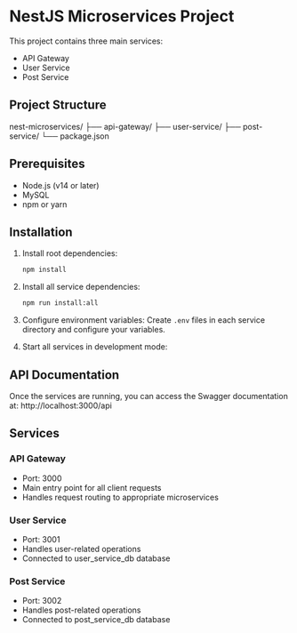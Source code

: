 # NestJS Microservices Project

This project contains three main services:

-   API Gateway
-   User Service
-   Post Service

## Project Structure

nest-microservices/
├── api-gateway/
├── user-service/
├── post-service/
└── package.json

## Prerequisites

-   Node.js (v14 or later)
-   MySQL
-   npm or yarn

## Installation

1. Install root dependencies:

    ```bash
    npm install
    ```

2. Install all service dependencies:

    ```bash
    npm run install:all
    ```

3. Configure environment variables:
   Create `.env` files in each service directory and configure your variables.

4. Start all services in development mode:

## API Documentation

Once the services are running, you can access the Swagger documentation at:
http://localhost:3000/api

## Services

### API Gateway

-   Port: 3000
-   Main entry point for all client requests
-   Handles request routing to appropriate microservices

### User Service

-   Port: 3001
-   Handles user-related operations
-   Connected to user_service_db database

### Post Service

-   Port: 3002
-   Handles post-related operations
-   Connected to post_service_db database
